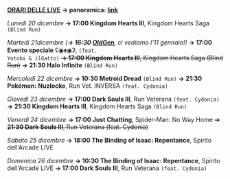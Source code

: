 <b><u>ORARI DELLE LIVE</u></b>
<b>→ panoramica: <a href="https://trello.com/b/iKwdSGf3/sabaku">link</a></b>

<i>Lunedì 20 dicembre</i>
<b>→ 17:00 Kingdom Hearts III</b>, Kingdom Hearts Saga <code>(Blind Run)</code>

<i>Martedì 21dicembre</i>
<i>(<b>→ 16:30 <a href="https://www.twitch.tv/oldgenproject">OldGen</a></b>, ci vediamo l'11 gennaio!)</i>
<b>→ 17:00 Evento speciale</b> ʢ◉ᴥ◉ʡ, <code>(feat. Yotobi & ilGatto)</code>
<s><b>→ 17:00 Kingdom Hearts III</b>, Kingdom Hearts Saga (Blind Run)</s>
<b>→ 21:30 Halo Infinite</b> <code>(Blind Run)</code>

<i>Mercoledì 22 dicembre</i>
<b>→ 10:30 Metroid Dread</b> <code>(Blind Run)</code>
<b>→ 21:30 Pokémon: Nuzlocke</b>, Run Vet. INVERSA <code>(feat. Cydonia)</code>

<i>Giovedì 23 dicembre</i>
<b>→ 17:00 Dark Souls III</b>, Run Veterana <code>(feat. Cydonia)</code>
<b>→ 21:30 Kingdom Hearts III</b>, Kingdom Hearts Saga <code>(Blind Run)</code>

<i>Venerdì 24 dicembre</i>
<b>→ 17:00 Just Chatting</b>, Spider-Man: No Way Home
<s><b>→ 21:30 Dark Souls III</b>, Run Veterana (feat. Cydonia)</s>

<i>Sabato 25 dicembre</i>
<b>→ 18:00 The Binding of Isaac: Repentance</b>, Spirito dell'Arcade LIVE

<i>Domenica 26 dicembre</i>
<b>→ 10:30 The Binding of Isaac: Repentance</b>, Spirito dell'Arcade LIVE
<b>→ 17:00 Dark Souls III</b>, Run Veterana <code>(feat. Cydonia)</code>
